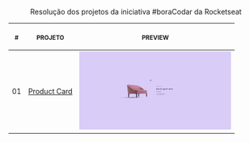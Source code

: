 <p align="center">
  Resolução dos projetos  da iniciativa #boraCodar da Rocketseat 
  
  <table>
    <thead>
        <tr>
            <th align="center">
                <p>
                    <small>#</small>
                </p>
            </th>
            <th align="center">
                <p> 
                    <small>
                        PROJETO
                    </small>
                </p>
            </th>
            <th align="center">
                <p align="center"> 
                    <small>
                    PREVIEW
                    </small>
                </p>
            </th>
        </tr>
    </thead>
    <tbody>
        <tr>
            <td>01</td>
            <td><a href="https://github.com/gustavosorati/rocketseat-boracodar/tree/main/bora-codar-02">Product Card</a></td>
            <td align="center">
            <a href="https://github.com/gustavosorati/rocketseat-boracodar/tree/main/bora-codar-02"><img width="300px" src="./bora-codar-02/_docs/capa.jpg" /></a></td>
        </tr>
    </tbody>
</table></p>